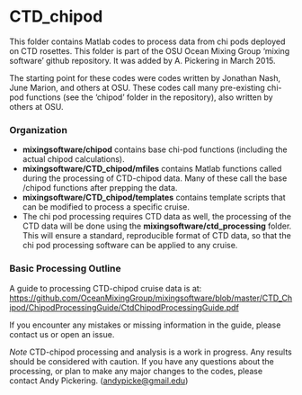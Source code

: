 
# CTD_chipod
  

This folder contains Matlab codes to process data from chi pods deployed on CTD rosettes. This folder is part of the OSU Ocean Mixing Group ‘mixing software’ github repository. It was added by A. Pickering in March 2015.

The starting point for these codes were codes written by Jonathan Nash, June Marion, and others at OSU. These codes call many pre-existing chi-pod functions (see the ‘chipod’ folder in the repository), also written by others at OSU. 

### Organization

- **mixingsoftware/chipod** contains base chi-pod functions (including the actual chipod calculations).
- **mixingsoftware/CTD_chipod/mfiles** contains Matlab functions called during the processing of CTD-chipod data. Many of these call the base /chipod functions after prepping the data.
- **mixingsoftware/CTD_chipod/templates** contains template scripts that can be modified to process a specific cruise.
- The chi pod processing requires CTD data as well, the processing of the CTD data will be done using the **mixingsoftware/ctd_processing** folder. This will ensure a standard, reproducible format of CTD data, so that the chi pod processing software can be applied to any cruise. 

### Basic Processing Outline 

A guide to processing CTD-chipod cruise data is at: <https://github.com/OceanMixingGroup/mixingsoftware/blob/master/CTD_Chipod/ChipodProcessingGuide/CtdChipodProcessingGuide.pdf>

If you encounter any mistakes or missing information in the guide, please contact us or open an issue.

*Note* CTD-chipod processing and analysis is a work in progress. Any results should be considered with caution. If you have any questions about the processing, or plan to make any major changes to the codes, please contact Andy Pickering. (andypicke@gmail.edu)

